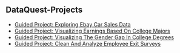 ## DataQuest-Projects
-  [Guided Project: Exploring Ebay Car Sales Data](https://github.com/IvanDGregor/DataQuest-Projects/blob/master/guied_project_ebay/guied_project_ebay.ipynb)
-  [Guided Project: Visualizing Earnings Based On College Majors](https://github.com/IvanDGregor/DataQuest-Projects/blob/master/guied_project_college/guided_project_college.ipynb)
-  [Guided Project: Visualizing The Gender Gap In College Degrees](https://github.com/IvanDGregor/DataQuest-Projects/blob/master/guided_project_gender_gap/guided_project_gender_gap.ipynb)
-  [Guided Project: Clean And Analyze Employee Exit Surveys](https://github.com/IvanDGregor/DataQuest-Projects/blob/master/guied_project_employee/guied_project_employee.ipynb)
